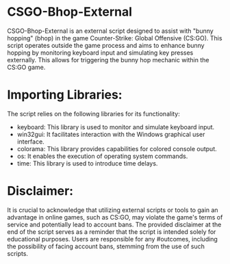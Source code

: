 

# CSGO-Bhop-External

 CSGO-Bhop-External is an external script designed to assist with "bunny hopping" (bhop)
 in the game Counter-Strike: Global Offensive (CS:GO). This script operates outside the game process
 and aims to enhance bunny hopping by monitoring keyboard input and simulating key presses externally.
 This allows for triggering the bunny hop mechanic within the CS:GO game.

# Importing Libraries:

The script relies on the following libraries for its functionality:
- keyboard: This library is used to monitor and simulate keyboard input.
- win32gui: It facilitates interaction with the Windows graphical user interface.
- colorama: This library provides capabilities for colored console output.
- os: It enables the execution of operating system commands.
- time: This library is used to introduce time delays.


# Disclaimer:

It is crucial to acknowledge that utilizing external scripts or tools to gain an advantage
in online games, such as CS:GO, may violate the game's terms of service and potentially
lead to account bans. The provided disclaimer at the end of the script serves as a reminder
that the script is intended solely for educational purposes. Users are responsible for any
#outcomes, including the possibility of facing account bans, stemming from the use of such scripts.
